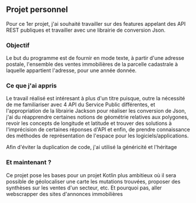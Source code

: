 ## Projet personnel

Pour ce 1er projet, j'ai souhaité travailler sur des features appelant des API REST publiques et travailler avec une librairie de conversion Json.

### Objectif 
Le but du programme est de fournir en mode texte, à partir d'une adresse postale, l'ensemble des ventes immobilières de la parcelle cadastrale à laquelle appartient l'adresse, pour une année donnée.

### Ce que j'ai appris
Le travail réalisé est intéresant à plus d'un titre puisque, outre la nécessité de me familiariser avec 4 API du Service Public différentes, et l'appropriation de la librairie Jackson pour réaliser les conversion de Json, j'ai du réapprendre certaines notions de géométrie relatives aux polygones, revoir les concepts de longitude et latitude et trouver des solutions à l'imprécision de certaines réponses d'API et enfin, de prendre connaissance des méthodes de représentation de l'espace pour les logiciels/applications.

Afin d'éviter la duplication de code, j'ai utilisé la généricité et l'héritage

### Et maintenant ?
Ce projet pose les bases pour un projet Kotlin plus ambitieux où il sera possible de géolocaliser une carte les mutations trouvées, proposer des synthèses sur les ventes d'un secteur, etc. Et pourquoi pas, aller webscrapper des sites d'annonces immobilières 
